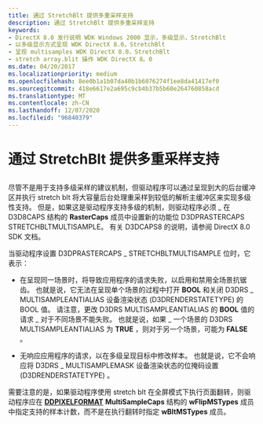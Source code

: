 ```yaml
---
title: 通过 StretchBlt 提供多重采样支持
description: 通过 StretchBlt 提供多重采样支持
keywords:
- DirectX 8.0 发行说明 WDK Windows 2000 显示，多级显示，StretchBlt
- 以多级显示方式呈现 WDK DirectX 8.0，StretchBlt
- 呈现 multisamples WDK DirectX 8.0，StretchBlt
- stretch array.blit 操作 WDK DirectX 8。0
ms.date: 04/20/2017
ms.localizationpriority: medium
ms.openlocfilehash: 8ee0b1a1b07da40b1b6076274f1ee8da41417ef0
ms.sourcegitcommit: 418e6617e2a695c9cb4b37b5b60e264760858acd
ms.translationtype: MT
ms.contentlocale: zh-CN
ms.lasthandoff: 12/07/2020
ms.locfileid: "96840379"
---
```

# <a name="multisample-support-through-stretchblt"></a>通过 StretchBlt 提供多重采样支持


## <span id="ddk_multisample_support_through_stretchblt_gg"></span><span id="DDK_MULTISAMPLE_SUPPORT_THROUGH_STRETCHBLT_GG"></span>


尽管不是用于支持多级采样的建议机制，但驱动程序可以通过呈现到大的后台缓冲区并执行 stretch blt 将大容量后台处理重采样到较低的解析主缓冲区来实现多级性支持。 但是，如果这是驱动程序支持多级的机制，则驱动程序必须 \_ 在 D3D8CAPS 结构的 **RasterCaps** 成员中设置新的功能位 D3DPRASTERCAPS STRETCHBLTMULTISAMPLE。 有关 D3DCAPS8 的说明，请参阅 DirectX 8.0 SDK 文档。

当驱动程序设置 D3DPRASTERCAPS \_ STRETCHBLTMULTISAMPLE 位时，它表示：

-   在呈现同一场景时，将导致应用程序的请求失败，以启用和禁用全场景抗锯齿。 也就是说，它无法在呈现单个场景的过程中打开 **BOOL** 和关闭 D3DRS \_ MULTISAMPLEANTIALIAS 设备渲染状态 (D3DRENDERSTATETYPE) 的 BOOL 值。 请注意，更改 D3DRS MULTISAMPLEANTIALIAS 的 **BOOL** 值的请求 \_ 对于不同场景不能失败。 也就是说，如果 \_ 一个场景的 D3DRS MULTISAMPLEANTIALIAS 为 **TRUE** ，则对于另一个场景，可能为 **FALSE** 。

-   无响应应用程序的请求，以在多级呈现目标中修改样本。 也就是说，它不会响应将 D3DRS \_ MULTISAMPLEMASK 设备渲染状态的位掩码设置 (D3DRENDERSTATETYPE) 。

需要注意的是，如果驱动程序使用 stretch blt 在全屏模式下执行页面翻转，则驱动程序应在 [**DDPIXELFORMAT**](/windows-hardware/drivers/ddi/ksmedia/ns-ksmedia-_ddpixelformat) **MultiSampleCaps** 结构的 **wFlipMSTypes** 成员中指定支持的样本计数，而不是在执行翻转时指定 **wBltMSTypes** 成员。

 

